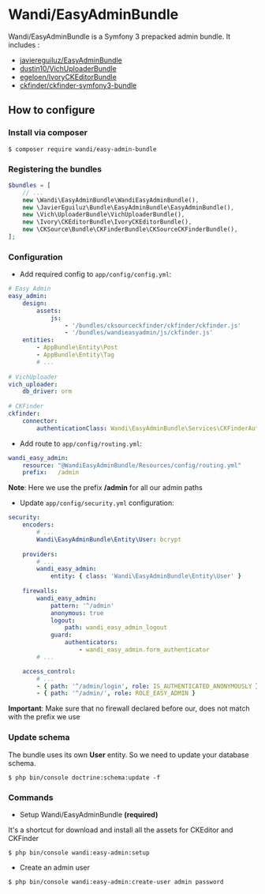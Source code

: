 # Wandi/EasyAdminBundle

Wandi/EasyAdminBundle is a Symfony 3 prepacked admin bundle. It includes :
- [javiereguiluz/EasyAdminBundle](https://github.com/javiereguiluz/EasyAdminBundle)
- [dustin10/VichUploaderBundle](https://github.com/dustin10/VichUploaderBundle)
- [egeloen/IvoryCKEditorBundle](https://github.com/egeloen/IvoryCKEditorBundle)
- [ckfinder/ckfinder-symfony3-bundle](https://github.com/ckfinder/ckfinder-symfony3-bundle)


## How to configure

### Install via composer
```
$ composer require wandi/easy-admin-bundle
```

### Registering the bundles
```php
$bundles = [
    // ...
    new \Wandi\EasyAdminBundle\WandiEasyAdminBundle(),
    new \JavierEguiluz\Bundle\EasyAdminBundle\EasyAdminBundle(),
    new \Vich\UploaderBundle\VichUploaderBundle(),
    new \Ivory\CKEditorBundle\IvoryCKEditorBundle(),
    new \CKSource\Bundle\CKFinderBundle\CKSourceCKFinderBundle(),
];
```

### Configuration

* Add required config to ```app/config/config.yml```: 

```yaml
# Easy Admin
easy_admin:
    design:
        assets:
            js:
                - '/bundles/cksourceckfinder/ckfinder/ckfinder.js'
                - '/bundles/wandieasyadmin/js/ckfinder.js'
    entities:
        - AppBundle\Entity\Post
        - AppBundle\Entity\Tag
        # ... 
 
# VichUploader
vich_uploader:
    db_driver: orm
  
# CKFinder
ckfinder:
    connector:
        authenticationClass: Wandi\EasyAdminBundle\Services\CKFinderAuthentication
```

* Add route to ```app/config/routing.yml```: 
```yaml
wandi_easy_admin:
    resource: "@WandiEasyAdminBundle/Resources/config/routing.yml"
    prefix:   /admin
```

**Note**: Here we use the prefix **/admin** for all our admin paths

* Update ```app/config/security.yml``` configuration: 
```yaml
security:
    encoders:
        # ...
        Wandi\EasyAdminBundle\Entity\User: bcrypt
    
    providers:
        # ...    
        wandi_easy_admin:
            entity: { class: 'Wandi\EasyAdminBundle\Entity\User' }
            
    firewalls:
        wandi_easy_admin:
            pattern: '^/admin'
            anonymous: true
            logout:
                path: wandi_easy_admin_logout
            guard:
                authenticators:
                    - wandi_easy_admin.form_authenticator
        # ...

    access_control:
        # ...
        - { path: '^/admin/login', role: IS_AUTHENTICATED_ANONYMOUSLY }
        - { path: '^/admin/', role: ROLE_EASY_ADMIN }
```

**Important**: Make sure that no firewall declared before our, does not match with the prefix we use

### Update schema

The bundle uses its own **User** entity. So we need to update your database schema.
```
$ php bin/console doctrine:schema:update -f
```

### Commands

* Setup Wandi/EasyAdminBundle **(required)**

It's a shortcut for download and install all the assets for CKEditor and CKFinder
 ```
 $ php bin/console wandi:easy-admin:setup
 ```
 
* Create an admin user
 ```
 $ php bin/console wandi:easy-admin:create-user admin password
 ```
